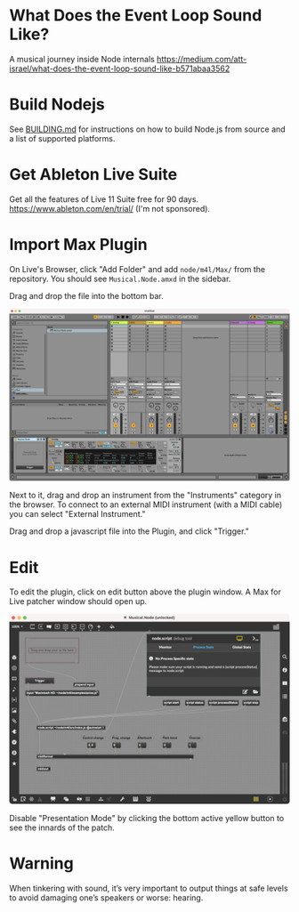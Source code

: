 # What Does the Event Loop Sound Like?
A musical journey inside Node internals
https://medium.com/att-israel/what-does-the-event-loop-sound-like-b571abaa3562

# Build Nodejs
See [BUILDING.md](https://github.com/ronenlh/node/blob/musical-node-2/BUILDING.md "BUILDING.md") for instructions on how to build Node.js from source and a list of supported platforms.

# Get Ableton Live Suite
Get all the features of Live 11 Suite free for 90 days. https://www.ableton.com/en/trial/ (I'm not sponsored).

# Import Max Plugin
On Live's Browser, click "Add Folder" and add `node/m4l/Max/` from the repository. You should see `Musical.Node.amxd` in the sidebar.

Drag and drop the file into the bottom bar.

![Browser](assets/ableton.png "Ableton")

Next to it, drag and drop an instrument from the "Instruments" category in the browser. To connect to an external MIDI instrument (with a MIDI cable) you can select "External Instrument."

Drag and drop a javascript file into the Plugin, and click "Trigger."

# Edit

To edit the plugin, click on edit button above the plugin window. A Max for Live patcher window should open up.

![Browser](assets/patcher2.png "Patcher")

Disable "Presentation Mode" by clicking the bottom active yellow button to see the innards of the patch.

# Warning

When tinkering with sound, it’s very important to output things at safe levels to avoid damaging one’s speakers or worse: hearing.
